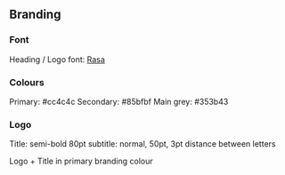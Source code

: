 
## Branding

### Font

Heading / Logo font: [Rasa](https://fonts.google.com/specimen/Rasa)

### Colours

Primary: #cc4c4c
Secondary: #85bfbf
Main grey: #353b43


### Logo

Title: semi-bold 80pt
subtitle: normal, 50pt, 3pt distance between letters

Logo + Title in primary branding colour


